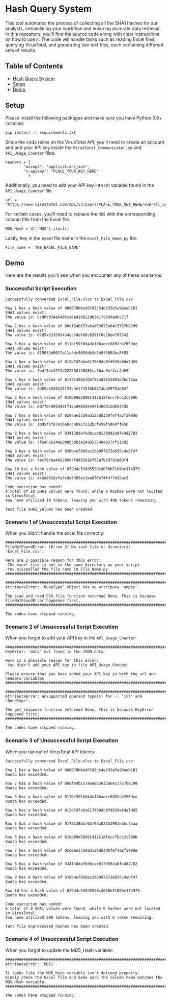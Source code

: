 # Hash Query System <a name="title"/>

This tool automates the process of collecting all the SHA1 hashes for our analysts, streamlining your workflow and ensuring accurate data retrieval. In this repository, you'll find the source code along with clear instructions on how to use it. The code will handle tasks such as reading Excel files, querying VirusTotal, and generating two text files, each containing different sets of results.

## Table of Contents
* [Hash Query System](#title)  
* [Setup](#setup)
* [Demo](#demo)

## Setup <a name="setup"/>
Please install the following packages and make sure you have Python 3.8+ installed:
```
pip install -r requirements.txt
```
Since the code relies on the VirusTotal API, you'll need to create an account and add your API key inside the `VirusTotal_Communicator.py` and `API_Usage_Counter` files. 

```
headers = {
        "accept": "application/json",
        "x-apikey": "PLACE_YOUR_KEY_HERE"
          }
```

Additionally, you need to add your API key into url variable found in the `API_Usage_Counter` file
```
url = "https://www.virustotal.com/api/v3/users/PLACE_YOUR_KEY_HERE/overall_quotas"
```

For certain cases, you'll need to replace the `MD5` with the corresponding column title from the Excel file. 
```
MD5_Hash = df['MD5'].iloc[i]
```

Lastly, key in the excel file name in the `Excel_File_Name.py` file. 

```
File_name = 'THE_EXCEL_FILE_NAME'
```

## Demo <a name="demo"/>
Here are the results you'll see when you encounter any of these scenarios.
### Successful Script Execution
```
Successfully converted Excel_File.xlsx to Excel_File.csv

Row 1 has a hash value of 000070b6ed87d3c54e335e5e98eeb181
SHA1 values exist!
The value is: ccd0cb34e6496cadad1d8129b3a1fc699a46c71f

Row 2 has a hash value of 00ef84b157a6a033623a64c3767b8299
SHA1 values exist!
The value is: 07d5a333593434ec5def68c8391f6c20ee797542

Row 3 has a hash value of 0118c591b84da186aeec8802cb7659ee
SHA1 values exist!
The value is: 4198f5d0017e11c5dc9858db3d1d9f5803bc8f03

Row 4 has a hash value of 012d7d7aba617660dc8fd939a0de7d65
SHA1 values exist!
The value is: 7edf54e4717d322538140882cc36ac9df4cc2d69

Row 5 has a hash value of 0173130bbf6bf93a02153981e3bcfbaa
SHA1 values exist!
The value is: 4d65ab326228f24c4e171576b857abdd979ab84f

Row 6 has a hash value of 01b009d38901412618fecc7bcc2c790b
SHA1 values exist!
The value is: e0770c905449f712ad96594e97148d012d6937dd

Row 7 has a hash value of 02deae1cb9ad12add3d9fef4a2f598de
SHA1 values exist!
The value is: 10d5f1f87e366bcc4b927232bcf459f5d60ffe5b

Row 8 has a hash value of 034138daf6dbcad0130892a8fe482782
SHA1 values exist!
The value is: 7f6e02624468b0b3bb1e249853748e027cf510d2

Row 9 has a hash value of 036b4e7099ac2d8097872eb55c4e8f47
SHA1 values exist!
The value is: 7ec78cba468280d7fdd25626f82a7b20795a80f4

Row 10 has a hash value of 039d4c538d5528cd050b7109be174975
SHA1 values exist!
The value is: e43e8632efe7cda5d05ec1ea670474f4f7d32ac5

Code execution has ended!
A total of 10 SHA1 values were found, while 0 hashes were not located in VirusTotal.
You have utilized 10 tokens, leaving you with 490 tokens remaining.

Text file SHA1_values has been created.
```

### Scenario 1 of Unsuccessful Script Execution
When you didn't handle the excel file correctly:
```
####################################################################################################
FileNotFoundError: [Errno 2] No such file or directory: 'Excel_File.csv'.

Here are 2 possible reason for this error:
-The excel file is not in the same directory as your script
-You misspelled the file name in File_Name.py
####################################################################################################

####################################################################################################
AttributeError: 'NoneType' object has no attribute 'empty'.

The scan_and_read_CSV_file function returned None. This is because FileNotFoundError happened first.
####################################################################################################

The codes have stopped running.
```

### Scenario 2 of Unsuccessful Script Execution
When you forgot to add your API key in file `API_Usage_Counter`:
```
####################################################################################
KeyError: 'data' not found in the JSON data

Here is a possible reason for this error:
-You didn't add your API key in file API_Usage_Checker

Please ensure that you have added your API key in both the url and headers variables
####################################################################################

####################################################################################
AttributeError: unsupported operand type(s) for -: 'int' and 'NoneType'.

The get_response function returned None. This is because KeyError happened first.
####################################################################################

The codes have stopped running.
```

### Scenario 3 of Unsuccessful Script Execution
When you ran out of VirusTotal API tokens:
```
Successfully converted Excel_File.xlsx to Excel_File.csv

Row 1 has a hash value of 000070b6ed87d3c54e335e5e98eeb181
Quota has exceeded.

Row 2 has a hash value of 00ef84b157a6a033623a64c3767b8299
Quota has exceeded.

Row 3 has a hash value of 0118c591b84da186aeec8802cb7659ee
Quota has exceeded.

Row 4 has a hash value of 012d7d7aba617660dc8fd939a0de7d65
Quota has exceeded.

Row 5 has a hash value of 0173130bbf6bf93a02153981e3bcfbaa
Quota has exceeded.

Row 6 has a hash value of 01b009d38901412618fecc7bcc2c790b
Quota has exceeded.

Row 7 has a hash value of 02deae1cb9ad12add3d9fef4a2f598de
Quota has exceeded.

Row 8 has a hash value of 034138daf6dbcad0130892a8fe482782
Quota has exceeded.

Row 9 has a hash value of 036b4e7099ac2d8097872eb55c4e8f47
Quota has exceeded.

Row 10 has a hash value of 039d4c538d5528cd050b7109be174975
Quota has exceeded.

Code execution has ended!
A total of 0 SHA1 values were found, while 0 hashes were not located in VirusTotal.
You have utilized 500 tokens, leaving you with 0 token remaining.

Text file Unprocessed_hashes has been created.
```

### Scenario 4 of Unsuccessful Script Execution
When you forgot to update the MD5_Hash variable:
```
########################################################################################
AttributeError: 'MD51'.

It looks like the MD5_Hash variable isn't defined properly.
Kindly check the Excel file and make sure the column name matches the MD5_Hash variable.
########################################################################################

The codes have stopped running.
```
